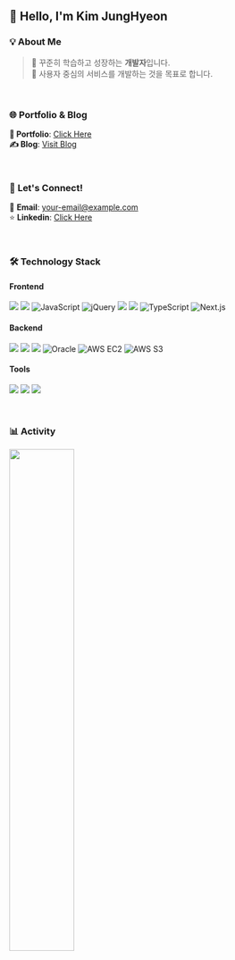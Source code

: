 ## 👋 Hello, I'm **Kim JungHyeon**  


### 💡 About Me  
> 🌱 꾸준히 학습하고 성장하는 **개발자**입니다.  
> 🚀 사용자 중심의 서비스를 개발하는 것을 목표로 합니다.

<br/>

### 🌐 **Portfolio & Blog**  
**📖 Portfolio**: [Click Here](https://www.rallit.com/hub/resumes/1136443)  
**✍️ Blog**: [Visit Blog](https://fabric0de.tistory.com/)  

<br/>

### 🤝 **Let's Connect!**  
💌 **Email**: [your-email@example.com](mailto:solee3013@gmail.com)  
⭐️ **Linkedin**: [Click Here](www.linkedin.com/in/junghyeonkim)  

<br/>

### 🛠 **Technology Stack**  

#### **Frontend**  
<img src="https://img.shields.io/badge/HTML5-E34F26?style=flat&logo=html5&logoColor=white"/> <img src="https://img.shields.io/badge/CSS3-1572B6?style=flat&logo=css3&logoColor=white"/> <img src="https://img.shields.io/badge/JavaScript-F7DF1E?style=flat&logo=javascript&logoColor=black" alt="JavaScript"/>  <img src="https://img.shields.io/badge/jQuery-0769AD?style=flat&logo=jquery&logoColor=white" alt="jQuery"/> <img src="https://img.shields.io/badge/React-61DAFB?style=flat&logo=React&logoColor=black"/> <img src="https://img.shields.io/badge/Tailwind%20CSS-06B6D4?style=flat&logo=tailwindcss&logoColor=white"/> <img src="https://img.shields.io/badge/TypeScript-3178C6?style=flat&logo=typescript&logoColor=white" alt="TypeScript"/> <img src="https://img.shields.io/badge/Next.js-000000?style=flat&logo=next.js&logoColor=white" alt="Next.js"/>

#### **Backend**  
<img src="https://img.shields.io/badge/Node.js-339933?style=flat&logo=Node.js&logoColor=white"/> <img src="https://img.shields.io/badge/Spring%20Boot-6DB33F?style=flat&logo=spring&logoColor=white"/> <img src="https://img.shields.io/badge/MySQL-4479A1?style=flat&logo=MySQL&logoColor=white"/> <img src="https://img.shields.io/badge/Oracle-F80000?style=flat&logo=oracle&logoColor=white" alt="Oracle"/> <img src="https://img.shields.io/badge/AWS%20EC2-FF9900?style=flat&logo=amazonec2&logoColor=white" alt="AWS EC2"/> <img src="https://img.shields.io/badge/AWS%20S3-569A31?style=flat&logo=amazons3&logoColor=white" alt="AWS S3"/>


#### **Tools**  
<img src="https://img.shields.io/badge/Git-F05032?style=flat&logo=git&logoColor=white"/> <img src="https://img.shields.io/badge/Docker-2496ED?style=flat&logo=Docker&logoColor=white"/> <img src="https://img.shields.io/badge/Vercel-000000?style=flat&logo=vercel&logoColor=white"/>

<br/>

### 📊 **Activity**  
<img src="https://github-readme-streak-stats.herokuapp.com/?user=fabric0de&theme=tokyonight" width="48%"/>



